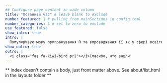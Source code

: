 ```yaml
---
## Configure page content in wide column
title: "Останній час" # leave blank to exclude
number_featured: 1 # pulling from mainSections in config.toml
number_categories: 3 # set to zero to exclude
use_featured: false
show_intro: true
intro: |
  Популяризую мову програмування R та впровадження її як у сфері освіти, так і у рішеннях бізнесу. Моя мета – донести складні речі зрозумілою мовою для кожного.
show_outro: true
outro: |
  <i class="fas fa-kiwi-bird pr2"></i>Спасибо, что зашли!
---
```


** index doesn't contain a body, just front matter above.
See about/list.html in the layouts folder **
